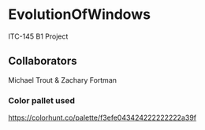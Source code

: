 # EvolutionOfWindows

ITC-145 B1 Project

## Collaborators

Michael Trout & Zachary Fortman

### Color pallet used

https://colorhunt.co/palette/f3efe043424222222222a39f